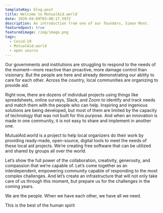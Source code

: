 ```yaml
---
templateKey: blog-post
title: Welcome to MutualAid.world
date: 2020-04-09T03:00:17.597Z
description: An introduction from one of our founders, Simon Mont.
featuredpost: true
featuredimage: /img/image.png
tags:
  - Covid-19
  - MutualAid.world
  - open source
---
```

Our governments and institutions are struggling to respond to the needs of the moment—more reactive than proactive, more damage control than visionary. But the people are here and already demonstrating our ability to care for each other. Across the country, local communities are organizing to provide aid.

Right now, there are dozens of individual projects using things like spreadsheets, online surveys, Slack, and Zoom to identify and track needs and match them with the people who can help. Inspiring and ingenious solutions are being developed, but most of them are limited by the capacity of technology that was not built for this purpose. And when an innovation is made in one community, it is not easy to share and implement in another one.

MutualAid.world is a project to help local organizers do their work by providing ready-made, open-source, digital tools to meet the needs of these local aid projects. We’re creating free software that can be utilized and shared by groups all over the world.

Let’s show the full power of the collaboration, creativity, generosity, and compassion that we’re capable of. Let’s come together as an interdependent, empowering community capable of responding to the most complex challenges. And let’s create an infrastructure that will not only take care of us through this moment, but prepare us for the challenges in the coming years.

We are the people. When we have each other, we have all we need.

This is the best of the human spirit